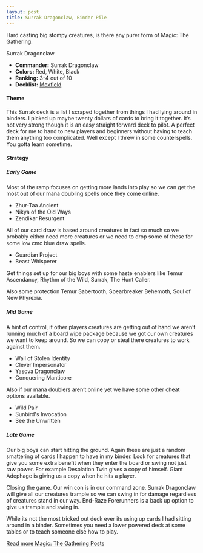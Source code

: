 ```yaml
---
layout: post
title: Surrak Dragonclaw, Binder Pile
---
```


Hard casting big stompy creatures, is there any purer form of Magic: The Gathering.

<div class="row">
  <div class="col-md-4"></div>
  <div class="col-md-4" style="max-width: 400px; width: 100%; height: auto;">
    <auto-card-image>Surrak Dragonclaw</auto-card-image>
  </div>
  <div class="col-md-4"></div>
</div>

- **Commander:** <auto-card>Surrak Dragonclaw</auto-card>
- **Colors:** Red, White, Black 
- **Ranking:** 3-4 out of 10
- **Decklist:** [Moxfield](https://www.moxfield.com/decks/G7EWKdverEaSL9yZsMn-Sw)

#### Theme
This Surrak deck is a list I scraped together from things I had lying around in binders. I picked up maybe twenty dollars of cards to bring it together. It’s not very strong though it is an easy straight forward deck to pilot. A perfect deck for me to hand to new players and beginners without having to teach them anything too complicated. Well except I threw in some counterspells. You gotta learn sometime.

#### Strategy
##### Early Game
Most of the ramp focuses on getting more lands into play so we can get the most out of our mana doubling spells once they come online.
- <auto-card>Zhur-Taa Ancient</auto-card>
- <auto-card>Nikya of the Old Ways</auto-card>
- <auto-card>Zendikar Resurgent</auto-card>

All of our card draw is based around creatures in fact so much so we probably either need more creatures or we need to drop some of these for some low cmc blue draw spells.
- <auto-card>Guardian Project</auto-card>
- <auto-card>Beast Whisperer</auto-card>

Get things set up for our big boys with some haste enablers like <auto-card>Temur Ascendancy</auto-card>, <auto-card>Rhythm of the Wild</auto-card>, <auto-card>Surrak, The Hunt Caller</auto-card>.

Also some protection  <auto-card>Temur Sabertooth</auto-card>, <auto-card>Spearbreaker Behemoth</auto-card>, <auto-card>Soul of New Phyrexia</auto-card>.

##### Mid Game
A hint of control, if other players creatures are getting out of hand we aren’t running much of a board wipe package because we got our own creatures we want to keep around. So we can copy or steal there creatures to work against them.
- <auto-card>Wall of Stolen Identity</auto-card>
- <auto-card>Clever Impersonator</auto-card>
- <auto-card>Yasova Dragonclaw</auto-card>
- <auto-card>Conquering Manticore</auto-card>

Also if our mana doublers aren’t online yet we have some other cheat options available.
- <auto-card>Wild Pair</auto-card>
- <auto-card>Sunbird's Invocation</auto-card>
- <auto-card>See the Unwritten</auto-card>

##### Late Game
Our big boys can start hitting the ground. Again these are just a random smattering of cards I happen to have in my binder. Look for creatures that give you some extra benefit when they enter the board or swing not just raw power. For example <auto-card>Desolation Twin</auto-card> gives a copy of himself. <auto-card>Giant Adephage</auto-card> is giving us a copy when he hits a player.

Closing the game. Our win con is in our command zone. <auto-card>Surrak Dragonclaw</auto-card> will give all our creatures trample so we can swing in for damage regardless of creatures stand in our way. <auto-card>End-Raze Forerunners</auto-card> is a back up option to give us trample and swing in.

While its not the most tricked out deck ever its using up cards I had sitting around in a binder. Sometimes you need a lower powered deck at some tables or to teach someone else how to play.

[Read more Magic: The Gathering Posts](https://tactictalisman.github.io/magic/)
